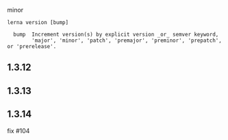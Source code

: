 minor

```
lerna version [bump]

  bump  Increment version(s) by explicit version _or_ semver keyword,
        'major', 'minor', 'patch', 'premajor', 'preminor', 'prepatch', or 'prerelease'. 
```


## 1.3.12


## 1.3.13


## 1.3.14
fix #104 